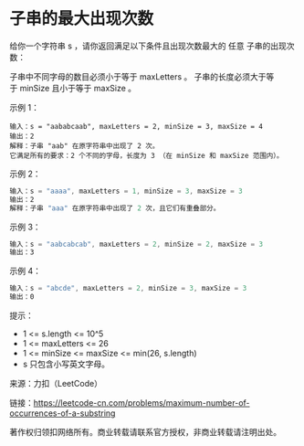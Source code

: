 # 子串的最大出现次数

给你一个字符串 s ，请你返回满足以下条件且出现次数最大的 任意 子串的出现次数：

子串中不同字母的数目必须小于等于 maxLetters 。
子串的长度必须大于等于 minSize 且小于等于 maxSize 。

示例 1：

``` javacript
输入：s = "aababcaab", maxLetters = 2, minSize = 3, maxSize = 4
输出：2
解释：子串 "aab" 在原字符串中出现了 2 次。
它满足所有的要求：2 个不同的字母，长度为 3 （在 minSize 和 maxSize 范围内）。
```

示例 2：

``` javascript
输入：s = "aaaa", maxLetters = 1, minSize = 3, maxSize = 3
输出：2
解释：子串 "aaa" 在原字符串中出现了 2 次，且它们有重叠部分。
```

示例 3：

``` javascript
输入：s = "aabcabcab", maxLetters = 2, minSize = 2, maxSize = 3
输出：3
```

示例 4：

``` javascript
输入：s = "abcde", maxLetters = 2, minSize = 3, maxSize = 3
输出：0
```

提示：

- 1 <= s.length <= 10^5
- 1 <= maxLetters <= 26
- 1 <= minSize <= maxSize <= min(26, s.length)
- s 只包含小写英文字母。

来源：力扣（LeetCode）

链接：https://leetcode-cn.com/problems/maximum-number-of-occurrences-of-a-substring

著作权归领扣网络所有。商业转载请联系官方授权，非商业转载请注明出处。

